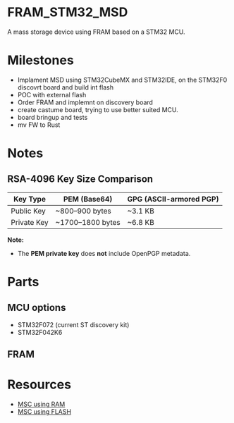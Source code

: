 # FRAM_STM32_MSD
A mass storage device using FRAM based on a STM32 MCU.

# Milestones
* Implament MSD using STM32CubeMX and STM32IDE, on the STM32F0 discovrt board and build int flash
* POC with external flash
* Order FRAM and implemnt on discovery board
* create castume board, trying to use better suited MCU.
* board bringup and tests
* mv FW to Rust


# Notes

## RSA-4096 Key Size Comparison

| Key Type     | PEM (Base64)     | GPG (ASCII-armored PGP) |
|--------------|------------------|-------------------------|
| Public Key   | ~800–900 bytes   | ~3.1 KB                 |
| Private Key  | ~1700–1800 bytes | ~6.8 KB                 |

**Note:**  
- The **PEM private key** does **not** include OpenPGP metadata.

# Parts
## MCU options
* STM32F072 (current ST discovery kit)
* STM32F042K6

## FRAM


# Resources
* [MSC using RAM](https://embetronicx.com/tutorials/microcontrollers/stm32/stm32-usb-device-msc/)
* [MSC using FLASH](https://embetronicx.com/tutorials/microcontrollers/stm32/stm32-usb-device-msc-using-flash-memory/)
